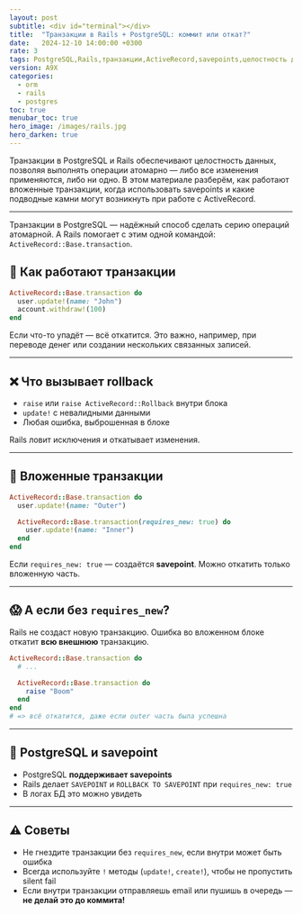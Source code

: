 ```yaml
---
layout: post
subtitle: <div id="terminal"></div>
title:  "Транзакции в Rails + PostgreSQL: коммит или откат?"
date:   2024-12-10 14:00:00 +0300
rate: 3
tags: PostgreSQL,Rails,транзакции,ActiveRecord,savepoints,целостность данных
version: A9X
categories:
  - orm
  - rails
  - postgres
toc: true
menubar_toc: true
hero_image: /images/rails.jpg
hero_darken: true
---
```

Транзакции в PostgreSQL и Rails обеспечивают целостность данных, позволяя выполнять операции атомарно — либо все изменения применяются, либо ни одно. В этом материале разберём, как работают вложенные транзакции, когда использовать savepoints и какие подводные камни могут возникнуть при работе с ActiveRecord.

---
Транзакции в PostgreSQL — надёжный способ сделать серию операций атомарной. А Rails помогает с этим одной командой: `ActiveRecord::Base.transaction`.

## 🔁 Как работают транзакции

```ruby
ActiveRecord::Base.transaction do
  user.update!(name: "John")
  account.withdraw!(100)
end
````

Если что-то упадёт — всё откатится. Это важно, например, при переводе денег или создании нескольких связанных записей.

---

## ❌ Что вызывает rollback

* `raise` или `raise ActiveRecord::Rollback` внутри блока
* `update!` с невалидными данными
* Любая ошибка, выброшенная в блоке

Rails ловит исключения и откатывает изменения.

---

## 🧬 Вложенные транзакции

```ruby
ActiveRecord::Base.transaction do
  user.update!(name: "Outer")

  ActiveRecord::Base.transaction(requires_new: true) do
    user.update!(name: "Inner")
  end
end
```

Если `requires_new: true` — создаётся **savepoint**. Можно откатить только вложенную часть.

---

## 😱 А если без `requires_new`?

Rails не создаст новую транзакцию. Ошибка во вложенном блоке откатит **всю внешнюю** транзакцию.

```ruby
ActiveRecord::Base.transaction do
  # ...

  ActiveRecord::Base.transaction do
    raise "Boom"
  end
end
# => всё откатится, даже если outer часть была успешна
```

---

## 🧠 PostgreSQL и savepoint

* PostgreSQL **поддерживает savepoints**
* Rails делает `SAVEPOINT` и `ROLLBACK TO SAVEPOINT` при `requires_new: true`
* В логах БД это можно увидеть

---

## ⚠️ Советы

* Не гнездите транзакции без `requires_new`, если внутри может быть ошибка
* Всегда используйте `!` методы (`update!`, `create!`), чтобы не пропустить silent fail
* Если внутри транзакции отправляешь email или пушишь в очередь — **не делай это до коммита!**
